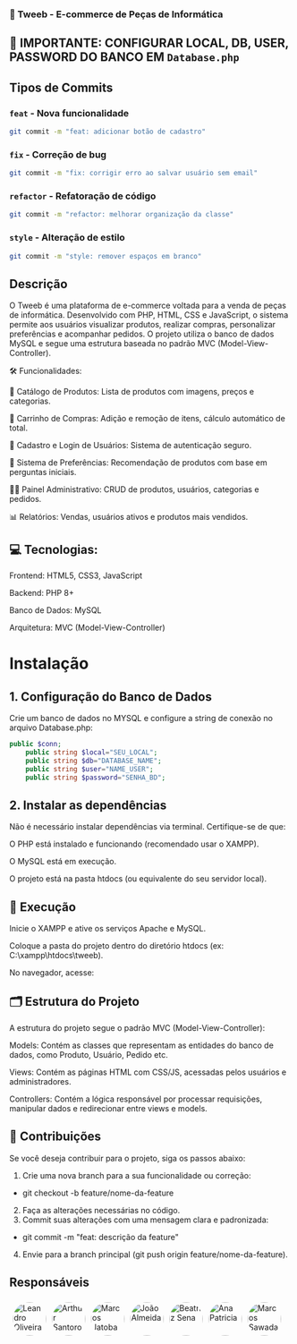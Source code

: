 ### 🛒 Tweeb - E-commerce de Peças de Informática

## 📌 IMPORTANTE: CONFIGURAR LOCAL, DB, USER, PASSWORD DO BANCO EM `Database.php`

## Tipos de Commits

### `feat` - Nova funcionalidade
```bash
git commit -m "feat: adicionar botão de cadastro"
```

### `fix` - Correção de bug
```bash
git commit -m "fix: corrigir erro ao salvar usuário sem email"
```

### `refactor` - Refatoração de código
```bash
git commit -m "refactor: melhorar organização da classe"
```

### `style` - Alteração de estilo
```bash
git commit -m "style: remover espaços em branco"
```

## Descrição

O Tweeb é uma plataforma de e-commerce voltada para a venda de peças de informática. Desenvolvido com PHP, HTML, CSS e JavaScript, o sistema permite aos usuários visualizar produtos, realizar compras, personalizar preferências e acompanhar pedidos. O projeto utiliza o banco de dados MySQL e segue uma estrutura baseada no padrão MVC (Model-View-Controller).

🛠️ Funcionalidades: 

🧩 Catálogo de Produtos: Lista de produtos com imagens, preços e categorias.

🛒 Carrinho de Compras: Adição e remoção de itens, cálculo automático de total.

👤 Cadastro e Login de Usuários: Sistema de autenticação seguro.

🎯 Sistema de Preferências: Recomendação de produtos com base em perguntas iniciais.

🧑‍💼 Painel Administrativo: CRUD de produtos, usuários, categorias e pedidos.

📊 Relatórios: Vendas, usuários ativos e produtos mais vendidos.



## 💻 Tecnologias: 

Frontend: HTML5, CSS3, JavaScript

Backend: PHP 8+

Banco de Dados: MySQL

Arquitetura: MVC (Model-View-Controller)




# Instalação
## 1. Configuração do Banco de Dados

Crie um banco de dados no MYSQL e configure a string de conexão no arquivo Database.php:

```PHP
public $conn;
    public string $local="SEU_LOCAL";
    public string $db="DATABASE_NAME";
    public string $user="NAME_USER";
    public string $password="SENHA_BD";
```

## 2. Instalar as dependências
Não é necessário instalar dependências via terminal. Certifique-se de que:

O PHP está instalado e funcionando (recomendado usar o XAMPP).

O MySQL está em execução.

O projeto está na pasta htdocs (ou equivalente do seu servidor local).

## 🚀 Execução

Inicie o XAMPP e ative os serviços Apache e MySQL.

Coloque a pasta do projeto dentro do diretório htdocs (ex: C:\xampp\htdocs\tweeb).

No navegador, acesse:


## 🗂️ Estrutura do Projeto
A estrutura do projeto segue o padrão MVC (Model-View-Controller):

Models: Contém as classes que representam as entidades do banco de dados, como Produto, Usuário, Pedido etc.

Views: Contém as páginas HTML com CSS/JS, acessadas pelos usuários e administradores.

Controllers: Contém a lógica responsável por processar requisições, manipular dados e redirecionar entre views e models.

## 🤝 Contribuições
Se você deseja contribuir para o projeto, siga os passos abaixo:
1. Crie uma nova branch para a sua funcionalidade ou correção:
  - git checkout -b feature/nome-da-feature
2. Faça as alterações necessárias no código.
3. Commit suas alterações com uma mensagem clara e padronizada:
  - git commit -m "feat: descrição da feature"
4. Envie para a branch principal (git push origin feature/nome-da-feature).


## Responsáveis

<div style="display: flex; gap: 10px;">
   <a href="https://github.com/Leandro-Oli2">
    <img src="https://github.com/Leandro-Oli2.png" alt="Leandro Oliveira" style="border-radius: 50%; width: 60px; height: 60px; margin: 10%">
  </a>
  <a href="https://github.com/thz006">
    <img src="https://github.com/thz006.png" alt="Arthur Santoro" style="border-radius: 50%; width: 60px; height: 60px; margin: 10%">
  </a>
  <a href="https://github.com/marcosg432">
    <img src="https://github.com/marcosg432.png" alt="Marcos Jatoba" style="border-radius: 50%; width: 60px; height: 60px; margin: 10%">
  </a>
  <a href="https://github.com/akamedevy">
    <img src="https://github.com/akamedevy.png" alt="João Almeida" style="border-radius: 50%; width: 60px; height: 60px; margin: 10%">
  </a>
  <a href="https://github.com/senabeatriz">
    <img src="https://github.com/senabeatriz.png" alt="Beatriz Sena" style="border-radius: 50%; width: 60px; height: 60px; margin: 10%">
  </a>
  <a href="https://github.com/AnaPatriciia">
    <img src="https://github.com/AnaPatriciia.png" alt="Ana Patricia" style="border-radius: 50%; width: 60px; height: 60px; margin: 10%">
  </a>
  <a href="https://github.com/MARCOSAWADA">
    <img src="https://github.com/MARCOSAWADA.png" alt="Marcos Sawada" style="border-radius: 50%; width: 60px; height: 60px; margin: 10%">
  </a>
</div>
